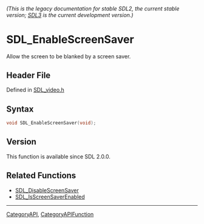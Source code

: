 ###### (This is the legacy documentation for stable SDL2, the current stable version; [SDL3](https://wiki.libsdl.org/SDL3/) is the current development version.)
# SDL_EnableScreenSaver

Allow the screen to be blanked by a screen saver.

## Header File

Defined in [SDL_video.h](https://github.com/libsdl-org/SDL/blob/SDL2/include/SDL_video.h)

## Syntax

```c
void SDL_EnableScreenSaver(void);

```

## Version

This function is available since SDL 2.0.0.

## Related Functions

* [SDL_DisableScreenSaver](SDL_DisableScreenSaver)
* [SDL_IsScreenSaverEnabled](SDL_IsScreenSaverEnabled)

----
[CategoryAPI](CategoryAPI), [CategoryAPIFunction](CategoryAPIFunction)


